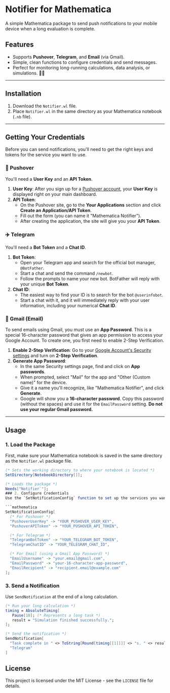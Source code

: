 # Notifier for Mathematica

A simple Mathematica package to send push notifications to your mobile device when a long evaluation is complete.



## Features
- Supports **Pushover**, **Telegram**, and **Email** (via Gmail).
- Simple, clean functions to configure credentials and send messages.
- Perfect for monitoring long-running calculations, data analysis, or simulations. 🧑‍🔬

---

## Installation
1.  Download the `Notifier.wl` file.
2.  Place `Notifier.wl` in the same directory as your Mathematica notebook (`.nb` file).

---

## Getting Your Credentials
Before you can send notifications, you'll need to get the right keys and tokens for the service you want to use.

### 🔔 Pushover
You'll need a **User Key** and an **API Token**.

1.  **User Key**: After you sign up for a [Pushover account](https://pushover.net), your **User Key** is displayed right on your main dashboard.
2.  **API Token**:
    * On the Pushover site, go to the **Your Applications** section and click **Create an Application/API Token**.
    * Fill out the form (you can name it "Mathematica Notifier").
    * After creating the application, the site will give you your **API Token**.

### ✈️ Telegram
You'll need a **Bot Token** and a **Chat ID**.

1.  **Bot Token**:
    * Open your Telegram app and search for the official bot manager, `@BotFather`.
    * Start a chat and send the command `/newbot`.
    * Follow the prompts to name your new bot. BotFather will reply with your unique **Bot Token**.
2.  **Chat ID**:
    * The easiest way to find your ID is to search for the bot `@userinfobot`.
    * Start a chat with it, and it will immediately reply with your user information, including your numerical **Chat ID**.

### 📧 Gmail (Email)
To send emails using Gmail, you must use an **App Password**. This is a special 16-character password that gives an app permission to access your Google Account. To create one, you first need to enable 2-Step Verification.

1.  **Enable 2-Step Verification**: Go to your [Google Account's Security settings](https://myaccount.google.com/security) and turn on **2-Step Verification**.
2.  **Generate App Password**:
    * In the same Security settings page, find and click on **App passwords**.
    * When prompted, select "Mail" for the app and "Other (Custom name)" for the device.
    * Give it a name you'll recognize, like "Mathematica Notifier", and click **Generate**.
    * Google will show you a **16-character password**. Copy this password (without the spaces) and use it for the `EmailPassword` setting. **Do not use your regular Gmail password.**

---

## Usage

### 1. Load the Package
First, make sure your Mathematica notebook is saved in the same directory as the `Notifier.wl` package file.

```mathematica
(* Sets the working directory to where your notebook is located *)
SetDirectory[NotebookDirectory[]];

(* Loads the package *)
Needs["Notifier`"];
### 2. Configure Credentials
Use the `SetNotificationConfig` function to set up the services you want to use. You only need to do this once per session.Just fill in the credentials you obtained in the steps above.

```mathematica
SetNotificationConfig[
  (* For Pushover *)
  "PushoverUserKey" -> "YOUR_PUSHOVER_USER_KEY",
  "PushoverAPIToken" -> "YOUR_PUSHOVER_API_TOKEN",

  (* For Telegram *)
  "TelegramBotToken" -> "YOUR_TELEGRAM_BOT_TOKEN",
  "TelegramChatID" -> "YOUR_TELEGRAM_CHAT_ID",

  (* For Email (using a Gmail App Password) *)
  "EmailUsername" -> "your.email@gmail.com",
  "EmailPassword" -> "your-16-character-app-password",
  "EmailRecipient" -> "recipient.email@example.com"
];
```

### 3. Send a Notification
Use `SendNotification` at the end of a long calculation.

```mathematica
(* Run your long calculation *)
timing = AbsoluteTiming[
   Pause[10]; (* Represents a long task *)
   result = "Simulation finished successfully.";
];

(* Send the notification *)
SendNotification[
  "Task complete in " <> ToString[Round[timing[[1]]]] <> "s. " <> result, 
  "Telegram"
]
```

## License
This project is licensed under the MIT License - see the `LICENSE` file for details.
